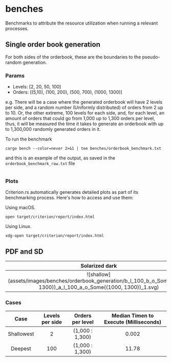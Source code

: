 # benches

Benchmarks to attribute the resource utilization when running a relevant processes.

## Single order book generation

For both sides of the orderbook, these are the boundaries to the pseudo-random
generation. 

### Params

- Levels: [2, 20, 50, 100]
- Orders: [(5,10), (100, 200), (500, 700), (1000, 1300)]

e.g. There will be a case where the generated orderbook will have 2 levels per side, and a random number (Uniformly distributed) of orders from 
2 up to 10. Or, the other extreme, 100 levels for each side, and, for each level, an amount of orders that could go from 1,000 up to 1,300 orders
per level, thus, it will be measured the time it takes to generate an orderbook with up to 1,300,000 randomly generated orders in it.

To run the benchmark

```shell
cargo bench --color=never 2>&1 | tee benches/orderbook_benchmark.txt
```
and this is an example of the output, as saved in the `orderbook_benchmark_raw.txt` file

```shell

```

### Plots

Criterion.rs automatically generates detailed plots as part of its benchmarking process. Here's how to access and use them:

Using macOS.

```
open target/criterion/report/index.html
```

Using Linux.

```
xdg-open target/criterion/report/index.html
```

## PDF and SD

Solarized dark             |  Solarized Ocean
:-------------------------:|:-------------------------:
![shallow](assets/images/benches/orderbook_generation/b_l_100_b_o_Some((1000, 1300))_a_l_100_a_o_Some((1000, 1300))_1.svg)  |  ![deep](assets/images/benches/orderbook_generation/b_l_100_b_o_Some((1000, 1300))_a_l_100_a_o_Some((1000, 1300))_1.svg


### Cases

|    Case    | Levels per side | Orders per level | Median Timen to Execute (Milliseconds) |
|:----------:|:---------------:|:----------------:|:--------------------------------------:|
| Shallowest |        2        |  (1,000 : 1,300) |                  0.002                 |
| Deepest    |       100       |  (1,000 : 1,300) |                  11.78                 |

